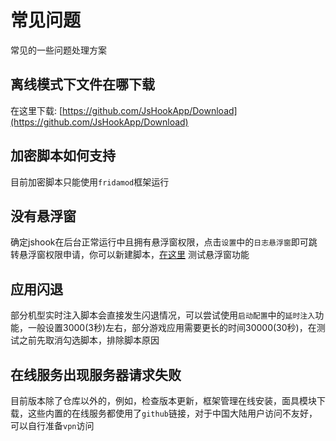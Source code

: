 # 常见问题

常见的一些问题处理方案

## 离线模式下文件在哪下载

在这里下载: [https://github.com/JsHookApp/Download](https://github.com/JsHookApp/Download)

## 加密脚本如何支持

目前加密脚本只能使用`fridamod`框架运行

## 没有悬浮窗

确定jshook在后台正常运行中且拥有悬浮窗权限，点击`设置`中的`日志悬浮窗`即可跳转悬浮窗权限申请，你可以新建脚本，[在这里](api/md10) 测试悬浮窗功能

## 应用闪退

部分机型实时注入脚本会直接发生闪退情况，可以尝试使用`启动配置`中的`延时注入`功能，一般设置3000(3秒)左右，部分游戏应用需要更长的时间30000(30秒)，在测试之前先取消勾选脚本，排除脚本原因

## 在线服务出现服务器请求失败

目前版本除了仓库以外的，例如，检查版本更新，框架管理在线安装，面具模块下载，这些内置的在线服务都使用了`github`链接，对于中国大陆用户访问不友好，可以自行准备`vpn`访问
